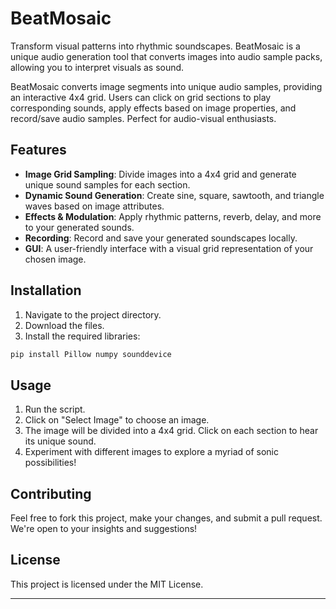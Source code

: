 
# BeatMosaic

Transform visual patterns into rhythmic soundscapes. BeatMosaic is a unique audio generation tool that converts images into audio sample packs, allowing you to interpret visuals as sound.

BeatMosaic converts image segments into unique audio samples, providing an interactive 4x4 grid. Users can click on grid sections to play corresponding sounds, apply effects based on image properties, and record/save audio samples. Perfect for audio-visual enthusiasts.


## Features

- **Image Grid Sampling**: Divide images into a 4x4 grid and generate unique sound samples for each section.
- **Dynamic Sound Generation**: Create sine, square, sawtooth, and triangle waves based on image attributes.
- **Effects & Modulation**: Apply rhythmic patterns, reverb, delay, and more to your generated sounds.
- **Recording**: Record and save your generated soundscapes locally.
- **GUI**: A user-friendly interface with a visual grid representation of your chosen image.

## Installation

1. Navigate to the project directory.
2. Download the files.
3. Install the required libraries:
```bash
pip install Pillow numpy sounddevice
```

## Usage

1. Run the script.
2. Click on "Select Image" to choose an image.
3. The image will be divided into a 4x4 grid. Click on each section to hear its unique sound.
4. Experiment with different images to explore a myriad of sonic possibilities!

## Contributing

Feel free to fork this project, make your changes, and submit a pull request. We're open to your insights and suggestions!

## License

This project is licensed under the MIT License.

---

